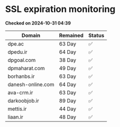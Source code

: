 # SSL expiration monitoring

**Checked on 2024-10-31 04:39**

| Domain | Remained | Status       |
|--------|----------|--------------|
| dpe.ac     | 63 Day   | ✅ |
| dpedu.ir     | 64 Day   | ✅ |
| dpgoal.com     | 38 Day   | ✅ |
| dpmaharat.com     | 49 Day   | ✅ |
| borhanbs.ir     | 63 Day   | ✅ |
| danesh-online.com     | 64 Day   | ✅ |
| ava-crm.ir     | 63 Day   | ✅ |
| darkoobjob.ir     | 89 Day   | ✅ |
| mettis.ir     | 44 Day   | ✅ |
| liaan.ir     | 48 Day   | ✅ |
